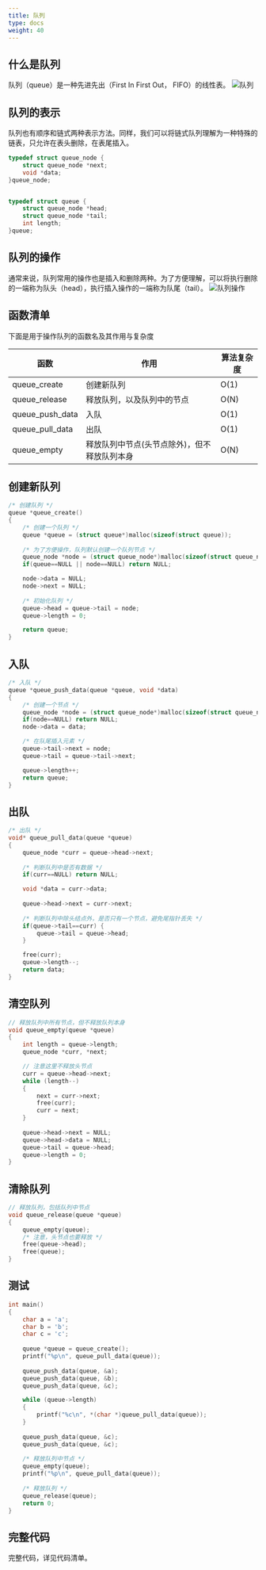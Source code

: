 ```yaml
---
title: 队列
type: docs
weight: 40
---
```


## 什么是队列

队列（queue）是一种先进先出（First In First Out， FIFO）的线性表。
![队列](/images/queue.png)  

## 队列的表示  

队列也有顺序和链式两种表示方法。同样，我们可以将链式队列理解为一种特殊的链表，只允许在表头删除，在表尾插入。

```c
typedef struct queue_node {
    struct queue_node *next;
    void *data;
}queue_node;


typedef struct queue {
    struct queue_node *head;
    struct queue_node *tail;
    int length;
}queue;
```

## 队列的操作  
  
通常来说，队列常用的操作也是插入和删除两种。为了方便理解，可以将执行删除的一端称为队头（head），执行插入操作的一端称为队尾（tail）。
![队列操作](/images/queue_push_pull.png)

## 函数清单  

下面是用于操作队列的函数名及其作用与复杂度  

|函数|作用|算法复杂度|
|----|----|----|
|queue_create|创建新队列|O(1)|
|queue_release|释放队列，以及队列中的节点|O(N)|
|queue_push_data|入队|O(1)|
|queue_pull_data|出队|O(1)|
|queue_empty|释放队列中节点(头节点除外)，但不释放队列本身|O(N)|

## 创建新队列  

```c
/* 创建队列 */
queue *queue_create()
{
    /* 创建一个队列 */
    queue *queue = (struct queue*)malloc(sizeof(struct queue));
    
    /* 为了方便操作，队列默认创建一个队列节点 */
    queue_node *node = (struct queue_node*)malloc(sizeof(struct queue_node));
    if(queue==NULL || node==NULL) return NULL;

    node->data = NULL;
    node->next = NULL;
    
    /* 初始化队列 */
    queue->head = queue->tail = node;
    queue->length = 0;

    return queue;
}
```

## 入队  

```c
/* 入队 */
queue *queue_push_data(queue *queue, void *data)
{
    /* 创建一个节点 */
    queue_node *node = (struct queue_node*)malloc(sizeof(struct queue_node));
    if(node==NULL) return NULL;
    node->data = data;

    /* 在队尾插入元素 */
    queue->tail->next = node;
    queue->tail = queue->tail->next;

    queue->length++;
    return queue;
}
```

## 出队  

```c
/* 出队 */
void* queue_pull_data(queue *queue)
{
    queue_node *curr = queue->head->next;
    
    /* 判断队列中是否有数据 */
    if(curr==NULL) return NULL;

    void *data = curr->data;
    
    queue->head->next = curr->next;
    
    /* 判断队列中除头结点外，是否只有一个节点，避免尾指针丢失 */
    if(queue->tail==curr) {
        queue->tail = queue->head;
    }

    free(curr);
    queue->length--;
    return data;
}
```

## 清空队列

```c
// 释放队列中所有节点，但不释放队列本身
void queue_empty(queue *queue)
{   
    int length = queue->length;
    queue_node *curr, *next;

    // 注意这里不释放头节点
    curr = queue->head->next;
    while (length--)
    {   
        next = curr->next;
        free(curr);
        curr = next;
    }
    
    queue->head->next = NULL;
    queue->head->data = NULL;
    queue->tail = queue->head;
    queue->length = 0;
}
```

## 清除队列  

```c
// 释放队列，包括队列中节点
void queue_release(queue *queue)
{
    queue_empty(queue);
    /* 注意，头节点也要释放 */
    free(queue->head);
    free(queue);
}
```

## 测试  

```c
int main()
{
    char a = 'a';
    char b = 'b';
    char c = 'c';
    
    queue *queue = queue_create();
    printf("%p\n", queue_pull_data(queue));
    
    queue_push_data(queue, &a);
    queue_push_data(queue, &b);
    queue_push_data(queue, &c);

    while (queue->length)
    {
        printf("%c\n", *(char *)queue_pull_data(queue));
    }
    
    queue_push_data(queue, &c);
    queue_push_data(queue, &c);
    
    /* 释放队列中节点 */
    queue_empty(queue);
    printf("%p\n", queue_pull_data(queue));
    
    /* 释放队列 */
    queue_release(queue);
    return 0;
}
```

## 完整代码  

完整代码，详见代码清单。  
